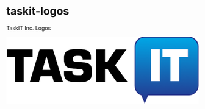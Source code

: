 # taskit-logos
TaskIT Inc. Logos

![Alt text](/taskit_logo_black.png?raw=true "TaskIT Logo Black Text")
